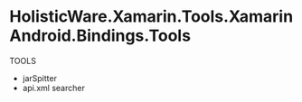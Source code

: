 # HolisticWare.Xamarin.Tools.XamarinAndroid.Bindings.Tools

TOOLS

*   jarSpitter
*   api.xml searcher


